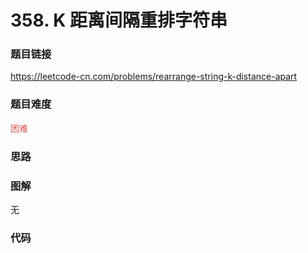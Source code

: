 # 358. K 距离间隔重排字符串

### 题目链接

https://leetcode-cn.com/problems/rearrange-string-k-distance-apart

### 题目难度

<font color=#D9534F>困难</font>

### 思路



### 图解

无

### 代码

```python
```